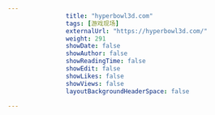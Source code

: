 ---
                title: "hyperbowl3d.com"
                tags: [游戏现场]
                externalUrl: "https://hyperbowl3d.com/"
                weight: 291
                showDate: false
                showAuthor: false
                showReadingTime: false
                showEdit: false
                showLikes: false
                showViews: false
                layoutBackgroundHeaderSpace: false
                ---

